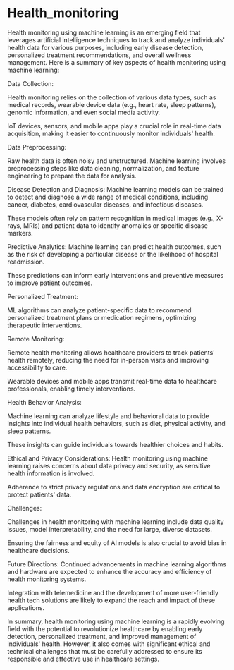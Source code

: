 # Health_monitoring


Health monitoring using machine learning is an emerging field that leverages artificial intelligence techniques to track and analyze individuals' health data for various purposes, including early disease detection, personalized treatment recommendations, and overall wellness management. Here is a summary of key aspects of health monitoring using machine learning:


Data Collection:

Health monitoring relies on the collection of various data types, such as medical records, wearable device data (e.g., heart rate, sleep patterns), genomic information, and even social media activity.

IoT devices, sensors, and mobile apps play a crucial role in real-time data acquisition, making it easier to continuously monitor individuals' health.

Data Preprocessing:

Raw health data is often noisy and unstructured. Machine learning involves preprocessing steps like data cleaning, normalization, and feature engineering to prepare the data for analysis.

Disease Detection and Diagnosis:
Machine learning models can be trained to detect and diagnose a wide range of medical conditions, including cancer, diabetes, cardiovascular diseases, and infectious diseases.

These models often rely on pattern recognition in medical images (e.g., X-rays, MRIs) and patient data to identify anomalies or specific disease markers.

Predictive Analytics:
Machine learning can predict health outcomes, such as the risk of developing a particular disease or the likelihood of hospital readmission.

These predictions can inform early interventions and preventive measures to improve patient outcomes.

Personalized Treatment:



ML algorithms can analyze patient-specific data to recommend personalized treatment plans or medication regimens, optimizing therapeutic interventions.

Remote Monitoring:

Remote health monitoring allows healthcare providers to track patients' health remotely, reducing the need for in-person visits and improving accessibility to care.

Wearable devices and mobile apps transmit real-time data to healthcare professionals, enabling timely interventions.

Health Behavior Analysis:



Machine learning can analyze lifestyle and behavioral data to provide insights into individual health behaviors, such as diet, physical activity, and sleep patterns.

These insights can guide individuals towards healthier choices and habits.

Ethical and Privacy Considerations:
Health monitoring using machine learning raises concerns about data privacy and security, as sensitive health information is involved.

Adherence to strict privacy regulations and data encryption are critical to protect patients' data.

Challenges:

Challenges in health monitoring with machine learning include data quality issues, model interpretability, and the need for large, diverse datasets.

Ensuring the fairness and equity of AI models is also crucial to avoid bias in healthcare decisions.

Future Directions:
Continued advancements in machine learning algorithms and hardware are expected to enhance the accuracy and efficiency of health monitoring systems.

Integration with telemedicine and the development of more user-friendly health tech solutions are likely to expand the reach and impact of these applications.

In summary, health monitoring using machine learning is a rapidly evolving field with the potential to revolutionize healthcare by enabling early detection, personalized treatment, and improved management of individuals' health. However, it also comes with significant ethical and technical challenges that must be carefully addressed to ensure its responsible and effective use in healthcare settings.
